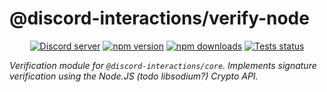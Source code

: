 # @discord-interactions/verify-node
<div align="center">
  <p>
    <a href="https://discord.gg/BTXJmW4Bh7"><img src="https://img.shields.io/discord/395423304112013334?logo=discord&logoColor=white" alt="Discord server" /></a>
    <a href="https://www.npmjs.com/package/@discord-interactions/verify-node"><img src="https://img.shields.io/npm/v/@discord-interactions/verify-node.svg?maxAge=3600" alt="npm version" /></a>
    <a href="https://www.npmjs.com/package/@discord-interactions/verify-node"><img src="https://img.shields.io/npm/dt/@discord-interactions/verify-node.svg?maxAge=3600" alt="npm downloads" /></a>
    <a href="https://github.com/ssMMiles/discord-interactions/actions"><img src="https://github.com/ssMMiles/discord-interactions/actions/workflows/tests.yml/badge.svg" alt="Tests status" /></a>
  </p>
</div>

*Verification module for `@discord-interactions/core`. Implements signature verification using the Node.JS (todo libsodium?) Crypto API.*
